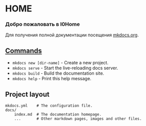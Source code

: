 # HOME
### Добро пожаловать в I0Home


Для получения полной документации посещения [mkdocs.org](http://mkdocs.org).

## [Commands ](https://iodoc.netlify.com/page-1/)

* `mkdocs new [dir-name]` - Create a new project.
* `mkdocs serve` - Start the live-reloading docs server.
* `mkdocs build` - Build the documentation site.
* `mkdocs help` - Print this help message.

## Project layout

    mkdocs.yml    # The configuration file.
    docs/
        index.md  # The documentation homepage.
        ...       # Other markdown pages, images and other files.
